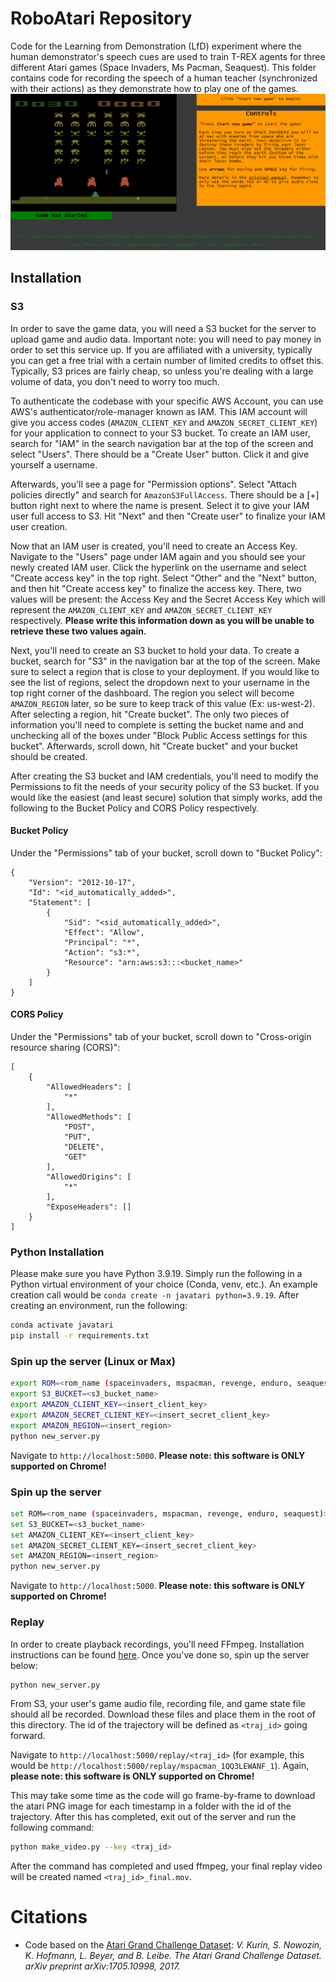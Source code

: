 # RoboAtari Repository
Code for the Learning from Demonstration (LfD) experiment where the human demonstrator's speech cues are used to train T-REX agents for three different Atari games (Space Invaders, Ms Pacman, Seaquest). This folder contains code for recording the speech of a human teacher (synchronized with their actions) as they demonstrate how to play one of the games.
![Atari on Javascript with Audio Recording](static/atari.png)

## Installation

### S3
In order to save the game data, you will need a S3 bucket for the server to upload game and audio data. Important note: you will need to pay money in order to set this service up. If you are affiliated with a university, typically you can get a free trial with a certain number of limited credits to offset this. Typically, S3 prices are fairly cheap, so unless you're dealing with a large volume of data, you don't need to worry too much.

To authenticate the codebase with your specific AWS Account, you can use AWS's authenticator/role-manager known as IAM. This IAM account will give you access codes (`AMAZON_CLIENT_KEY` and `AMAZON_SECRET_CLIENT_KEY`) for your application to connect to your S3 bucket. To create an IAM user, search for "IAM" in the search navigation bar at the top of the screen and select "Users". There should be a "Create User" button. Click it and give yourself a username.

Afterwards, you'll see a page for "Permission options". Select "Attach policies directly" and search for `AmazonS3FullAccess`. There should be a [+] button right next to where the name is present. Select it to give your IAM user full access to S3. Hit "Next" and then "Create user" to finalize your IAM user creation.

Now that an IAM user is created, you'll need to create an Access Key. Navigate to the "Users" page under IAM again and you should see your newly created IAM user. Click the hyperlink on the username and select "Create access key" in the top right. Select "Other" and the "Next" button, and then hit "Create access key" to finalize the access key. There, two values will be present: the Access Key and the Secret Access Key which will represent the `AMAZON_CLIENT_KEY` and `AMAZON_SECRET_CLIENT_KEY` respectively. **Please write this information down as you will be unable to retrieve these two values again.**

Next, you'll need to create an S3 bucket to hold your data. To create a bucket, search for "S3" in the navigation bar at the top of the screen. Make sure to select a region that is close to your deployment. If you would like to see the list of regions, select the dropdown next to your username in the top right corner of the dashboard. The region you select will become `AMAZON_REGION` later, so be sure to keep track of this value (Ex: us-west-2). After selecting a region, hit "Create bucket". The only two pieces of information you'll need to complete is setting the bucket name and and unchecking all of the boxes under "Block Public Access settings for this bucket". Afterwards, scroll down, hit "Create bucket" and your bucket should be created.

After creating the S3 bucket and IAM credentials, you'll need to modify the Permissions to fit the needs of your security policy of the S3 bucket. If you would like the easiest (and least secure) solution that simply works, add the following to the Bucket Policy and CORS Policy respectively.

#### Bucket Policy
Under the "Permissions" tab of your bucket, scroll down to "Bucket Policy":
```
{
    "Version": "2012-10-17",
    "Id": "<id_automatically_added>",
    "Statement": [
        {
            "Sid": "<sid_automatically_added>",
            "Effect": "Allow",
            "Principal": "*",
            "Action": "s3:*",
            "Resource": "arn:aws:s3:::<bucket_name>"
        }
    ]
}
```
#### CORS Policy
Under the "Permissions" tab of your bucket, scroll down to "Cross-origin resource sharing (CORS)":
```
[
    {
        "AllowedHeaders": [
            "*"
        ],
        "AllowedMethods": [
            "POST",
            "PUT",
            "DELETE",
            "GET"
        ],
        "AllowedOrigins": [
            "*"
        ],
        "ExposeHeaders": []
    }
]
```

### Python Installation

Please make sure you have Python 3.9.19. Simply run the following in a Python virtual environment of your choice (Conda, venv, etc.). An example creation call would be `conda create -n javatari python=3.9.19`. After creating an environment, run the following:

```bash
conda activate javatari
pip install -r requirements.txt
```

### Spin up the server (Linux or Max)

```bash
export ROM=<rom_name (spaceinvaders, mspacman, revenge, enduro, seaquest)>
export S3_BUCKET=<s3_bucket_name>
export AMAZON_CLIENT_KEY=<insert_client_key>
export AMAZON_SECRET_CLIENT_KEY=<insert_secret_client_key>
export AMAZON_REGION=<insert_region>
python new_server.py
```
Navigate to `http://localhost:5000`. **Please note: this software is ONLY supported on Chrome!**

### Spin up the server

```bash
set ROM=<rom_name (spaceinvaders, mspacman, revenge, enduro, seaquest)>
set S3_BUCKET=<s3_bucket_name>
set AMAZON_CLIENT_KEY=<insert_client_key>
set AMAZON_SECRET_CLIENT_KEY=<insert_secret_client_key>
set AMAZON_REGION=<insert_region>
python new_server.py
```
Navigate to `http://localhost:5000`. **Please note: this software is ONLY supported on Chrome!**

### Replay
In order to create playback recordings, you'll need FFmpeg. Installation instructions can be found [here](https://ffmpeg.org/download.html). Once you've done so, spin up the server below:
```bash
python new_server.py
```
From S3, your user's game audio file, recording file, and game state file should all be recorded. Download these files and place them in the root of this directory. The id of the trajectory will be defined as `<traj_id>` going forward.

Navigate to `http://localhost:5000/replay/<traj_id>` (for example, this would be `http://localhost:5000/replay/mspacman_1QQ3LEWANF_1`). Again, **please note: this software is ONLY supported on Chrome!**

This may take some time as the code will go frame-by-frame to download the atari PNG image for each timestamp in a folder with the id of the trajectory. After this has completed, exit out of the server and run the following command:
```bash
python make_video.py --key <traj_id>
```

After the command has completed and used ffmpeg, your final replay video will be created named `<traj_id>_final.mov`.

# Citations
- Code based on the [Atari Grand Challenge Dataset](https://github.com/yobibyte/atarigrandchallenge): *V. Kurin, S. Nowozin, K. Hofmann, L. Beyer, and B. Leibe. The Atari Grand Challenge Dataset. arXiv preprint arXiv:1705.10998, 2017.*
